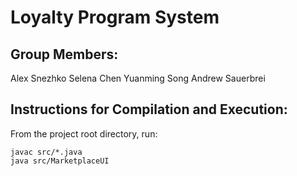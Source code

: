 # Loyalty Program System

## Group Members:

Alex Snezhko
Selena Chen
Yuanming Song
Andrew Sauerbrei

## Instructions for Compilation and Execution:

From the project root directory, run:

````
javac src/*.java
java src/MarketplaceUI
````
